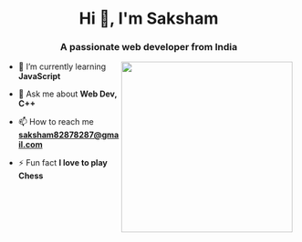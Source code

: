 <h1 align="center">Hi 👋, I'm Saksham</h1>
<h3 align="center">A passionate web developer from India</h3>

<img align="right" width="300" src="![image](https://github.com/Saksham82/Saksham82/assets/96918972/3d6fc6a0-9bce-4781-96bb-2c72527b4bb8)
 alt = coding">

- 🌱 I’m currently learning **JavaScript**

- 💬 Ask me about **Web Dev, C++**

- 📫 How to reach me **saksham82878287@gmail.com**

- ⚡ Fun fact **I love to play Chess**
